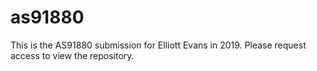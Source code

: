 # as91880
This is the AS91880 submission for Elliott Evans in 2019. Please request access to view the repository.
